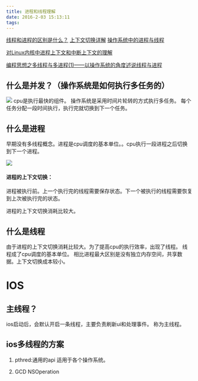 ```yaml
---
title: 进程和线程理解
date: 2016-2-03 15:13:11
tags:
---
```


[线程和进程的区别是什么？](https://www.zhihu.com/question/25532384/answer/81152571)
[上下文切换详解](http://ifeve.com/context-switch-definition/)
[操作系统中的进程与线程](http://www.cnblogs.com/CareySon/archive/2012/05/04/ProcessAndThread.html)

[对Linux内核中进程上下文和中断上下文的理解](http://www.embedu.org/Column/Column240.htm)

[编程思想之多线程与多进程(1)——以操作系统的角度述说线程与进程](http://blog.csdn.net/luoweifu/article/details/46595285)



## 什么是并发？（操作系统是如何执行多任务的）
![](http://img.blog.csdn.net/20150623201226625?watermark/2/text/aHR0cDovL2Jsb2cuY3Nkbi5uZXQvbHVvd2VpZnU=/font/5a6L5L2T/fontsize/400/fill/I0JBQkFCMA==/dissolve/70/gravity/Center)
cpu是执行最快的组件。
操作系统是采用时间片轮转的方式执行多任务。
每个任务分配一段时间执行，执行完就切换到下一个任务。

## 什么是进程
早期没有多线程概念。进程是cpu调度的基本单位。。cpu执行一段进程之后切换到下一个进程。

![](https://img-blog.csdn.net/20150623201304175?watermark/2/text/aHR0cDovL2Jsb2cuY3Nkbi5uZXQvbHVvd2VpZnU=/font/5a6L5L2T/fontsize/400/fill/I0JBQkFCMA==/dissolve/70/gravity/Center)

#### 进程的上下文切换：
进程被执行前。上一个执行完的线程需要保存状态。下一个被执行的线程需要恢复到上次被执行完的状态。

进程的上下文切换消耗比较大。

## 什么是线程
由于进程的上下文切换消耗比较大。为了提高cpu的执行效率，出现了线程。 线程成了cpu调度的基本单位。
相比进程最大区别是没有独立内存空间，共享数据。上下文切换成本较小。



# IOS

## 主线程？
ios启动后，会默认开启一条线程，主要负责刷新ui和处理事件。 称为主线程。

## ios多线程的方案
1. pthred:通用的api 适用于各个操作系统。

2. GCD NSOperation
